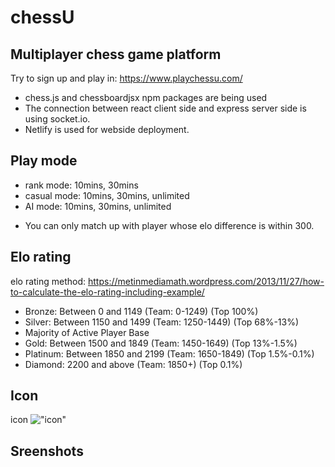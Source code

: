 # chessU

## Multiplayer chess game platform

Try to sign up and play in: https://www.playchessu.com/

- chess.js and chessboardjsx npm packages are being used
- The connection between react client side and express server side is using socket.io.
- Netlify is used for webside deployment.

## Play mode

- rank mode: 10mins, 30mins
- casual mode: 10mins, 30mins, unlimited
- AI mode: 10mins, 30mins, unlimited

* You can only match up with player whose elo difference is within 300.

## Elo rating

elo rating method: https://metinmediamath.wordpress.com/2013/11/27/how-to-calculate-the-elo-rating-including-example/

- Bronze: Between 0 and 1149 (Team: 0-1249) (Top 100%)
- Silver: Between 1150 and 1499 (Team: 1250-1449) (Top 68%-13%)
- Majority of Active Player Base
- Gold: Between 1500 and 1849 (Team: 1450-1649) (Top 13%-1.5%)
- Platinum: Between 1850 and 2199 (Team: 1650-1849) (Top 1.5%-0.1%)
- Diamond: 2200 and above (Team: 1850+) (Top 0.1%)

## Icon

icon
!["icon"](https://github.com/tmslee/chessU/blob/feature/readme/server/screenshots/chessU.png)


## Sreenshots

